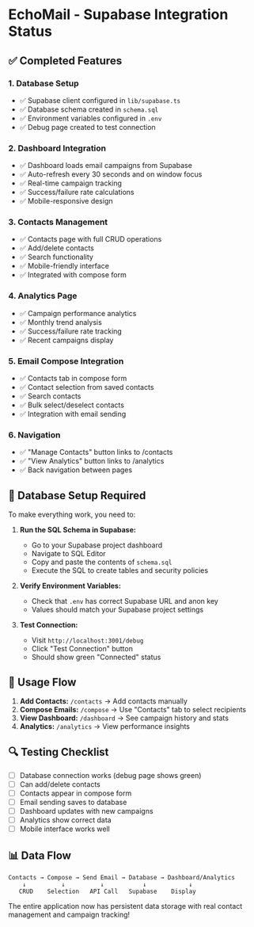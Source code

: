 # EchoMail - Supabase Integration Status

## ✅ Completed Features

### 1. Database Setup
- ✅ Supabase client configured in `lib/supabase.ts`
- ✅ Database schema created in `schema.sql`
- ✅ Environment variables configured in `.env`
- ✅ Debug page created to test connection

### 2. Dashboard Integration
- ✅ Dashboard loads email campaigns from Supabase
- ✅ Auto-refresh every 30 seconds and on window focus
- ✅ Real-time campaign tracking
- ✅ Success/failure rate calculations
- ✅ Mobile-responsive design

### 3. Contacts Management
- ✅ Contacts page with full CRUD operations
- ✅ Add/delete contacts
- ✅ Search functionality
- ✅ Mobile-friendly interface
- ✅ Integrated with compose form

### 4. Analytics Page
- ✅ Campaign performance analytics
- ✅ Monthly trend analysis
- ✅ Success/failure rate tracking
- ✅ Recent campaigns display

### 5. Email Compose Integration
- ✅ Contacts tab in compose form
- ✅ Contact selection from saved contacts
- ✅ Search contacts
- ✅ Bulk select/deselect contacts
- ✅ Integration with email sending

### 6. Navigation
- ✅ "Manage Contacts" button links to /contacts
- ✅ "View Analytics" button links to /analytics
- ✅ Back navigation between pages

## 🔧 Database Setup Required

To make everything work, you need to:

1. **Run the SQL Schema in Supabase:**
   - Go to your Supabase project dashboard
   - Navigate to SQL Editor
   - Copy and paste the contents of `schema.sql`
   - Execute the SQL to create tables and security policies

2. **Verify Environment Variables:**
   - Check that `.env` has correct Supabase URL and anon key
   - Values should match your Supabase project settings

3. **Test Connection:**
   - Visit `http://localhost:3001/debug`
   - Click "Test Connection" button
   - Should show green "Connected" status

## 🚀 Usage Flow

1. **Add Contacts:** `/contacts` → Add contacts manually
2. **Compose Emails:** `/compose` → Use "Contacts" tab to select recipients
3. **View Dashboard:** `/dashboard` → See campaign history and stats
4. **Analytics:** `/analytics` → View performance insights

## 🔍 Testing Checklist

- [ ] Database connection works (debug page shows green)
- [ ] Can add/delete contacts
- [ ] Contacts appear in compose form
- [ ] Email sending saves to database
- [ ] Dashboard updates with new campaigns
- [ ] Analytics show correct data
- [ ] Mobile interface works well

## 📊 Data Flow

```
Contacts → Compose → Send Email → Database → Dashboard/Analytics
    ↓          ↓          ↓           ↓            ↓
   CRUD    Selection   API Call   Supabase    Display
```

The entire application now has persistent data storage with real contact management and campaign tracking!
